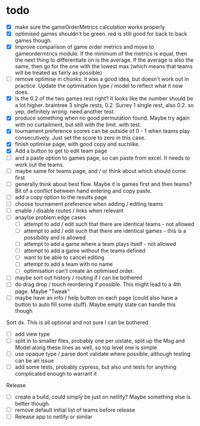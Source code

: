 # todo

- [x] make sure the gameOrderMetrics calculation works properly
- [x] optimised games shouldn't be green. red is still good for back to back games though.
- [x] Improve comparison of game order metrics and move to gameordermtrics module. If the minimum of the metrics is equal, then the next thing to differentiate on is the average. If the average is also the same, then go for the one with the lowest max (which means that teams will be treated as fairly as possible)
- [ ] remove optimise in chunks. it was a good idea, but doesn't work out in practice. Update the optimisation type / model to reflect what it now does.
- [x] Is the 0.2 of the two games rest right? It looks like the number should be a lot higher. braintree 3 single rests, 0.2. Surrey 1 single rest, also 0.2. so yep, definitely wrong. need another test.
- [x] produce something when no good permutation found. Maybe try again with no curtailment, but still with the limit. with test.
- [x] tournament preference scores can be outside of 0 - 1 when teams play consecutively. Just set the score to zero in this case.
- [x] finish optimise page, with good copy and suchlike.
- [x] Add a button to get to edit team page
- [ ] and a paste option to games page, so can paste from excel. It needs to work out the teams.
- [ ] maybe same for teams page, and / or think about which should come first
- [ ] generally think about best flow. Maybe it is games first and then teams? Bit of a conflict between hand entering and copy paste.
- [ ] add a copy option to the results page
- [ ] choose tournament preference when adding / editing teams
- [ ] enable / disable routes / links when relevant
- [ ] anaylse problem edge cases
  - [ ] attempt to add / edit such that there are identical teams - not allowed
  - [ ] attempt to add / edit such that there are identical games - this is a possibility and is allowed
  - [ ] attempt to add a game where a team plays itself - not allowed
  - [ ] attempt to add a game without the teams defined
  - [ ] want to be able to cancel editing
  - [ ] attempt to add a team with no name
  - [ ] optimisation can't create an optimised order.
- [ ] maybe sort out history / routing if I can be bothered
- [ ] do drag drop / touch reordering if possible. This might lead to a 4th page. Maybe "Tweak"
- [ ] maybe have an info / help button on each page (could also have a button to auto fill some stuff). Maybe empty state can handle this though

Sort dx. This is all optional and not sure I can be bothered

- [ ] add view type
- [ ] split in to smaller files, probably one per uistate, split up the Msg and Model along these lines as well, so top level one is simple
- [ ] use opaque type / parse dont validate where possible, although testing can be an issue
- [ ] add some tests, probably cypress, but also unit tests for anything complicated enough to warrant it

Release

- [ ] create a build, could simply be just on netlify? Maybe something else is better though.
- [ ] remove default initial list of teams before release
- [ ] Release app to netlify or similar
